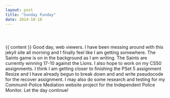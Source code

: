 ```yaml
---
layout: post
title: "Sunday Funday"
date: 2014-10-18 
---
```

<div class="post">

  <header class="post-header"> 
    <p class="post-meta"></p>
  </header>

  <article class="post-content">
    {{ content }} Good day, web viewers.  I have been messing around with this jekyll site all morning and I finally feel like I am getting somewhere.  The Saints game is on in the background as I am writing.  The Saints are currently winning 17-10 against the Lions.  I also hope to work on my CS50 assignments.  I think I am getting closer to finishing the PSet 5 assignment Resize and I have already begun to break down and and write pseudocode for the recover assignment.  I may also do some research and testing for my Communit-Police Mediation website project for the Independent Police Monitor.  Let the day continue!
  </article>

</div>
